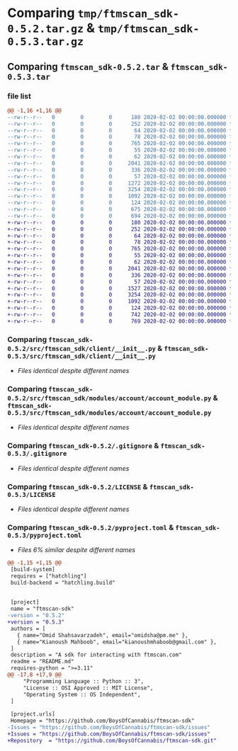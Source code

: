 # Comparing `tmp/ftmscan_sdk-0.5.2.tar.gz` & `tmp/ftmscan_sdk-0.5.3.tar.gz`

## Comparing `ftmscan_sdk-0.5.2.tar` & `ftmscan_sdk-0.5.3.tar`

### file list

```diff
@@ -1,16 +1,16 @@
--rw-r--r--   0        0        0      180 2020-02-02 00:00:00.000000 ftmscan_sdk-0.5.2/Pipfile
--rw-r--r--   0        0        0      252 2020-02-02 00:00:00.000000 ftmscan_sdk-0.5.2/.github/workflows/isort.yml
--rw-r--r--   0        0        0       64 2020-02-02 00:00:00.000000 ftmscan_sdk-0.5.2/.vscode/extensions.json
--rw-r--r--   0        0        0       78 2020-02-02 00:00:00.000000 ftmscan_sdk-0.5.2/src/ftmscan_sdk/__init__.py
--rw-r--r--   0        0        0      765 2020-02-02 00:00:00.000000 ftmscan_sdk-0.5.2/src/ftmscan_sdk/client/__init__.py
--rw-r--r--   0        0        0       55 2020-02-02 00:00:00.000000 ftmscan_sdk-0.5.2/src/ftmscan_sdk/modules/__init__.py
--rw-r--r--   0        0        0       62 2020-02-02 00:00:00.000000 ftmscan_sdk-0.5.2/src/ftmscan_sdk/modules/account/__init__.py
--rw-r--r--   0        0        0     2041 2020-02-02 00:00:00.000000 ftmscan_sdk-0.5.2/src/ftmscan_sdk/modules/account/account_module.py
--rw-r--r--   0        0        0      336 2020-02-02 00:00:00.000000 ftmscan_sdk-0.5.2/src/ftmscan_sdk/modules/account/account_typing.py
--rw-r--r--   0        0        0       57 2020-02-02 00:00:00.000000 ftmscan_sdk-0.5.2/src/ftmscan_sdk/utils/__init__.py
--rw-r--r--   0        0        0     1272 2020-02-02 00:00:00.000000 ftmscan_sdk-0.5.2/src/ftmscan_sdk/utils/custom_logger.py
--rw-r--r--   0        0        0     3254 2020-02-02 00:00:00.000000 ftmscan_sdk-0.5.2/.gitignore
--rw-r--r--   0        0        0     1092 2020-02-02 00:00:00.000000 ftmscan_sdk-0.5.2/LICENSE
--rw-r--r--   0        0        0      124 2020-02-02 00:00:00.000000 ftmscan_sdk-0.5.2/README.md
--rw-r--r--   0        0        0      675 2020-02-02 00:00:00.000000 ftmscan_sdk-0.5.2/pyproject.toml
--rw-r--r--   0        0        0      694 2020-02-02 00:00:00.000000 ftmscan_sdk-0.5.2/PKG-INFO
+-rw-r--r--   0        0        0      180 2020-02-02 00:00:00.000000 ftmscan_sdk-0.5.3/Pipfile
+-rw-r--r--   0        0        0      252 2020-02-02 00:00:00.000000 ftmscan_sdk-0.5.3/.github/workflows/isort.yml
+-rw-r--r--   0        0        0       64 2020-02-02 00:00:00.000000 ftmscan_sdk-0.5.3/.vscode/extensions.json
+-rw-r--r--   0        0        0       78 2020-02-02 00:00:00.000000 ftmscan_sdk-0.5.3/src/ftmscan_sdk/__init__.py
+-rw-r--r--   0        0        0      765 2020-02-02 00:00:00.000000 ftmscan_sdk-0.5.3/src/ftmscan_sdk/client/__init__.py
+-rw-r--r--   0        0        0       55 2020-02-02 00:00:00.000000 ftmscan_sdk-0.5.3/src/ftmscan_sdk/modules/__init__.py
+-rw-r--r--   0        0        0       62 2020-02-02 00:00:00.000000 ftmscan_sdk-0.5.3/src/ftmscan_sdk/modules/account/__init__.py
+-rw-r--r--   0        0        0     2041 2020-02-02 00:00:00.000000 ftmscan_sdk-0.5.3/src/ftmscan_sdk/modules/account/account_module.py
+-rw-r--r--   0        0        0      336 2020-02-02 00:00:00.000000 ftmscan_sdk-0.5.3/src/ftmscan_sdk/modules/account/account_typing.py
+-rw-r--r--   0        0        0       57 2020-02-02 00:00:00.000000 ftmscan_sdk-0.5.3/src/ftmscan_sdk/utils/__init__.py
+-rw-r--r--   0        0        0     1527 2020-02-02 00:00:00.000000 ftmscan_sdk-0.5.3/src/ftmscan_sdk/utils/custom_logger.py
+-rw-r--r--   0        0        0     3254 2020-02-02 00:00:00.000000 ftmscan_sdk-0.5.3/.gitignore
+-rw-r--r--   0        0        0     1092 2020-02-02 00:00:00.000000 ftmscan_sdk-0.5.3/LICENSE
+-rw-r--r--   0        0        0      124 2020-02-02 00:00:00.000000 ftmscan_sdk-0.5.3/README.md
+-rw-r--r--   0        0        0      742 2020-02-02 00:00:00.000000 ftmscan_sdk-0.5.3/pyproject.toml
+-rw-r--r--   0        0        0      769 2020-02-02 00:00:00.000000 ftmscan_sdk-0.5.3/PKG-INFO
```

### Comparing `ftmscan_sdk-0.5.2/src/ftmscan_sdk/client/__init__.py` & `ftmscan_sdk-0.5.3/src/ftmscan_sdk/client/__init__.py`

 * *Files identical despite different names*

### Comparing `ftmscan_sdk-0.5.2/src/ftmscan_sdk/modules/account/account_module.py` & `ftmscan_sdk-0.5.3/src/ftmscan_sdk/modules/account/account_module.py`

 * *Files identical despite different names*

### Comparing `ftmscan_sdk-0.5.2/.gitignore` & `ftmscan_sdk-0.5.3/.gitignore`

 * *Files identical despite different names*

### Comparing `ftmscan_sdk-0.5.2/LICENSE` & `ftmscan_sdk-0.5.3/LICENSE`

 * *Files identical despite different names*

### Comparing `ftmscan_sdk-0.5.2/pyproject.toml` & `ftmscan_sdk-0.5.3/pyproject.toml`

 * *Files 6% similar despite different names*

```diff
@@ -1,15 +1,15 @@
 [build-system]
 requires = ["hatchling"]
 build-backend = "hatchling.build"
 
 
 [project]
 name = "ftmscan-sdk"
-version = "0.5.2"
+version = "0.5.3"
 authors = [
   { name="Omid Shahsavarzadeh", email="omidsha@pm.me" },
   { name="Kianoush Mahboob", email="kianoushmhaboob@gmail.com" },
 ]
 description = "A sdk for interacting with ftmscan.com"
 readme = "README.md"
 requires-python = ">=3.11"
@@ -17,8 +17,9 @@
     "Programming Language :: Python :: 3",
     "License :: OSI Approved :: MIT License",
     "Operating System :: OS Independent",
 ]
 
 [project.urls]
 Homepage = "https://github.com/BoysOfCannabis/ftmscan-sdk"
-Issues = "https://github.com/BoysOfCannabis/ftmscan-sdk/issues"
+Issues = "https://github.com/BoysOfCannabis/ftmscan-sdk/issues"
+Repository  = "https://github.com/BoysOfCannabis/ftmscan-sdk.git"
```

